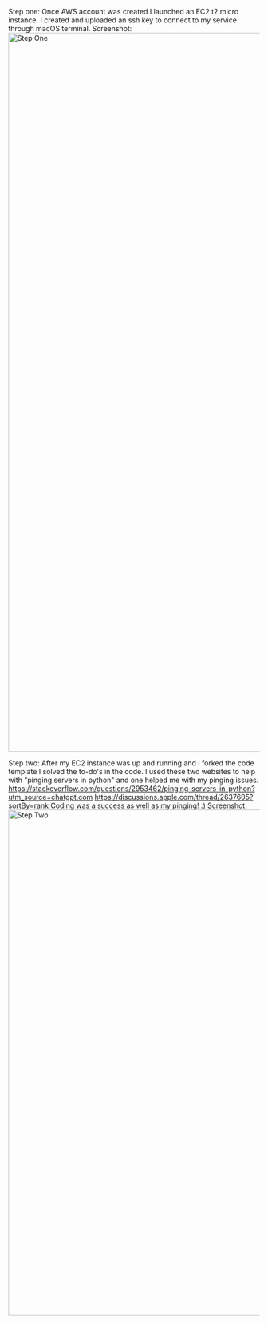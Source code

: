 Step one:
Once AWS account was created I launched an EC2 t2.micro instance. I created and uploaded an ssh key to connect to my service through macOS terminal.
Screenshot:<img width="1440" alt="Step One" src="https://github.com/user-attachments/assets/4a43075b-62e0-4876-8550-2eac609a238f" />

Step two:
After my EC2 instance was up and running and I forked the code template I solved the to-do's in the code. 
I used these two websites to help with "pinging servers in python" and one helped me with my pinging issues.
https://stackoverflow.com/questions/2953462/pinging-servers-in-python?utm_source=chatgpt.com
https://discussions.apple.com/thread/2637605?sortBy=rank
Coding was a success as well as my pinging! :)
Screenshot:
<img width="1013" alt="Step Two" src="https://github.com/user-attachments/assets/923242af-0b39-491d-af22-98710a4eb912" />
